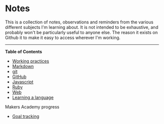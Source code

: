 # Notes
This is a collection of  notes, observations and reminders from the various different subjects I'm learning about. It is not intended to be exhaustive, and probably won't be particularly useful to anyone else. The reason it exists on Github it to make it easy to access wherever I'm working.

----
**Table of Contents**
 
 - [Working practices](./working-practices/working-practices-TOC.md)
 - [Markdown](./markdown/markdown.md)
 - [git](./git/git-TOC.md)
 - [GitHub](./github/github-TOC.md)
 - [Javascript](./javascript.md)
- [Ruby](./ruby/ruby-TOC.md)
- [Web](./web/web-TOC.md)
- [Learning a language](./learning-a-new-language.md)

Makers Academy progress

- [Goal tracking](./goal-tracking.md)